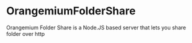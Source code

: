 # OrangemiumFolderShare
Orangemium Folder Share is a Node.JS based server that lets you share folder over http
